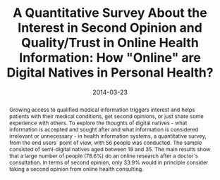 ---
abstract: Growing access to qualified medical information triggers interest and helps
  patients with their medical conditions, get second opinions, or just share some
  experience with others. To explore the thoughts of digital natives - what information
  is accepted and sought after and what information is considered irrelevant or unnecessary
  - in health information systems, a quantitative survey, from the end users´ point
  of view, with 56 people was conducted. The sample consisted of semi-digital natives
  aged between 18 and 35. The main results show that a large number of people (78.6%)
  do an online research after a doctor´s consultation. In terms of second opinion,
  only 33.9% would in principle consider taking a second opinion from online health
  consulting.
authors:
- René Baranyi
- Dennis Matthias Binder
- Nadja Lederer
- Thomas Grechenig
date: '2014-03-23'
featured: false
links:
- name: Publik
  url: https://publik.tuwien.ac.at/showentry.php?ID=235990&lang=2
publication: 'Talk: Sixth International Conference on eHealth, Telemedicine, and Social
  Medicine (eTELEMED 14), Barcelona, Spain; 03-23-2014 - 03-27-2014; in: "Proceedings
  of the Sixth International Conference on eHealth, Telemedicine, and Social Medicine",
  IARIA, Curran Associates, Inc. (2014), ISBN: 978-1-61208-327-8; 17 - 22'
publication_types:
- '1'
publishDate: '2014-03-23'
title: 'A Quantitative Survey About the Interest in Second Opinion and Quality/Trust
  in Online Health Information: How "Online" are Digital Natives in Personal Health?'
url_pdf: ''
---